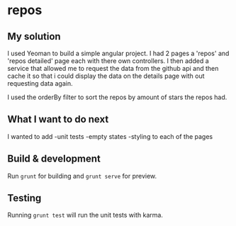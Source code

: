 # repos

## My solution

I used Yeoman to build a simple angular project. I had 2 pages a 'repos' and 'repos detailed' page each with there own controllers.  I then added a service that allowed me to request the data from the github api and then cache it so that i could display the data on the details page with out requesting data again.

I used the orderBy filter to sort the repos by amount of stars the repos had.

## What I want to do next
I wanted to add
    -unit tests
    -empty states
    -styling to each of the pages

## Build & development

Run `grunt` for building and `grunt serve` for preview.

## Testing

Running `grunt test` will run the unit tests with karma.
